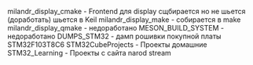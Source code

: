milandr_display_cmake - Frontend для display сщбирается но не шьется (доработать) шьется в Keil
milandr_display_make  - собирается в make
milandr_display_qmake - недоработано
MESON_BUILD_SYSTEM - недоработано
DUMPS_STM32 - дамп рошивки покупной платы STM32F103T8C6
STM32CubeProjects - Проекты домашние
STM32_Learning  - Проекты с сайта narod stream 
